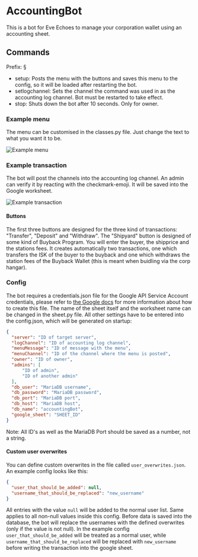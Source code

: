 # AccountingBot
This is a bot for Eve Echoes to manage your corporation wallet using an accounting sheet.

## Commands
Prefix: §
- setup: Posts the menu with the buttons and saves this menu to the config, so it will be loaded after restarting the bot.
- setlogchannel: Sets the channel the command was used in as the accounting log channel. Bot must be restarted to take effect.
- stop: Shuts down the bot after 10 seconds. Only for owner.

### Example menu
The menu can be customised in the classes.py file. Just change the text to what you want it to be.

![Example menu](https://user-images.githubusercontent.com/43181741/181205554-dc8f02a1-6f9f-4869-b1e3-1068dec3d427.png)

### Example transaction
The bot will post the channels into the accounting log channel. An admin can verify it by reacting with the checkmark-emoji. It will be saved into the Google worksheet.

![Example transaction](https://user-images.githubusercontent.com/43181741/181206049-7e3f9aec-ce76-44c8-b0e5-e8875804db42.png)

#### Buttons
The first three buttons are designed for the three kind of transactions: "Transfer", "Deposit" and "Withdraw". The "Shipyard" button is designed of some kind of Buyback Program. You will enter the buyer, the shipprice and the stations fees. It creates automatically two transactions, one which transfers the ISK of the buyer to the buyback and one which withdraws the station fees of the Buyback Wallet (this is meant when buidling via the corp hangar).

### Config
The bot requires a credentials.json file for the Google API Service Account credentials, please refer to [the Google docs](https://developers.google.com/workspace/guides/create-credentials) for more information about how to create this file.
The name of the sheet itself and the worksheet name can be changed in the sheet.py file. All other settings have to be entered into the config.json, which will be generated on startup:
```json
{
  "server": "ID of target server",
  "logChannel": "ID of accounting log channel",
  "menuMessage": "ID of message with the menu",
  "menuChannel": "ID of the channel where the menu is posted",
  "owner": "ID of owner",
  "admins": [
      "ID of admin",
      "ID of another admin"
  ],
  "db_user": "MariaDB username",
  "db_password": "MariaDB password",
  "db_port": "MariaDB port",
  "db_host": "MariaDB host",
  "db_name": "accountingBot",
  "google_sheet": "SHEET_ID"
}
```
Note: All ID's as well as the MariaDB Port should be saved as a number, not a string.

#### Custom user overwrites
You can define custom overwrites in the file called `user_overwrites.json`. An example config looks like this:
```json
{
  "user_that_should_be_added": null,
  "username_that_should_be_replaced": "new_username"
}
```
All entries with the value `null` will be added to the normal user list. Same applies to all non-null values inside this config. Before data is saved into the database, the bot will replace the usernames with the defined overwrites (only if the value is not null).
In the example config `user_that_should_be_added` will be treated as a normal user, while `username_that_should_be_replaced` will be replaced with `new_username` before writing the transaction into the google sheet.